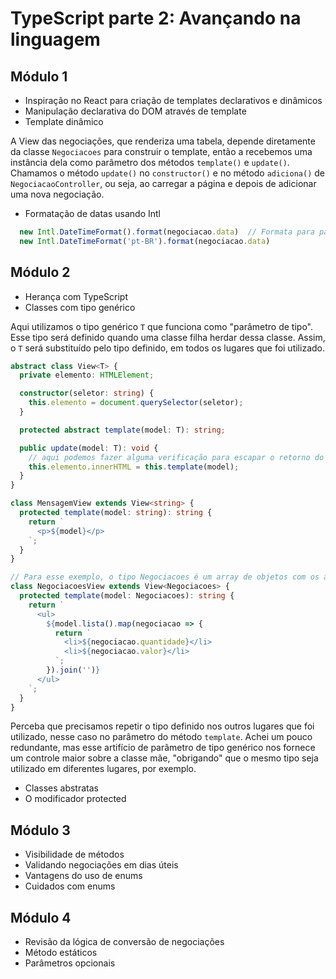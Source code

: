 # TypeScript parte 2: Avançando na linguagem

## Módulo 1

- Inspiração no React para criação de templates declarativos e dinâmicos
- Manipulação declarativa do DOM através de template
- Template dinâmico

A View das negociações, que renderiza uma tabela, depende diretamente da classe `Negociacoes` para construir o template, então a recebemos uma instância dela como parâmetro dos métodos `template()` e `update()`. Chamamos o método `update()` no `constructor()` e no método `adiciona()` de `NegociacaoController`, ou seja, ao carregar a página e depois de adicionar uma nova negociação.

- Formatação de datas usando Intl

```js
  new Intl.DateTimeFormat().format(negociacao.data)  // Formata para padrão do navegador
  new Intl.DateTimeFormat('pt-BR').format(negociacao.data)
```

## Módulo 2

- Herança com TypeScript
- Classes com tipo genérico

Aqui utilizamos o tipo genérico `T` que funciona como "parâmetro de tipo". Esse tipo será definido quando uma classe filha herdar dessa classe. Assim, o `T` será substituído pelo tipo definido, em todos os lugares que foi utilizado.

```ts
abstract class View<T> {
  private elemento: HTMLElement;

  constructor(seletor: string) {
    this.elemento = document.querySelector(seletor);
  }

  protected abstract template(model: T): string;

  public update(model: T): void {
    // aqui podemos fazer alguma verificação para escapar o retorno do método `template`, já que está sendo atribuído ao `innerHTML` de um elemento.
    this.elemento.innerHTML = this.template(model);
  }
}

class MensagemView extends View<string> {
  protected template(model: string): string {
    return `
      <p>${model}</p>
    `;
  }
}

// Para esse exemplo, o tipo Negociacoes é um array de objetos com os atributos "quantidade" e "valor"
class NegociacoesView extends View<Negociacoes> {
  protected template(model: Negociacoes): string {
    return `
      <ul>
        ${model.lista().map(negociacao => {
          return `
            <li>${negociacao.quantidade}</li>
            <li>${negociacao.valor}</li>
          `;
        }).join('')}
      </ul>
    `;
  }
}
```

Perceba que precisamos repetir o tipo definido nos outros lugares que foi utilizado, nesse caso no parâmetro do método `template`. Achei um pouco redundante, mas esse artifício de parâmetro de tipo genérico nos fornece um controle maior sobre a classe mãe, "obrigando" que o mesmo tipo seja utilizado em diferentes lugares, por exemplo.

- Classes abstratas
- O modificador protected

## Módulo 3

- Visibilidade de métodos
- Validando negociações em dias úteis
- Vantagens do uso de enums
- Cuidados com enums

## Módulo 4

- Revisão da lógica de conversão de negociações
- Método estáticos
- Parâmetros opcionais